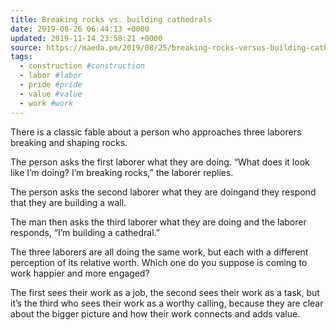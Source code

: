 ```yaml
---
title: Breaking rocks vs. building cathedrals
date: 2019-08-26 06:44:13 +0000
updated: 2019-11-14 23:58:21 +0000
source: https://maeda.pm/2019/08/25/breaking-rocks-versus-building-cathedrals/
tags:
  - construction #construction
  - labor #labor
  - pride #pride
  - value #value
  - work #work
---
```

There is a classic fable about a person who approaches three laborers breaking and shaping rocks.
The person asks the first laborer what they are doing.“What does it look like I’m doing? I’m breaking rocks,” the laborer replies.
The person asks the second laborer what they are doingand they respondthat they are building a wall.
The man then asks the third laborer what they are doing and the laborer responds,“I’m building a cathedral.”
The three laborers are all doing the same work, but each with a different perception of its relative worth. Which one do you suppose is coming to work happier and more engaged?
The first sees their work as a job, the second sees their work as a task, but it’s the third who sees their work as a worthy calling, because they are clear about the bigger picture and how their work connects and adds value.